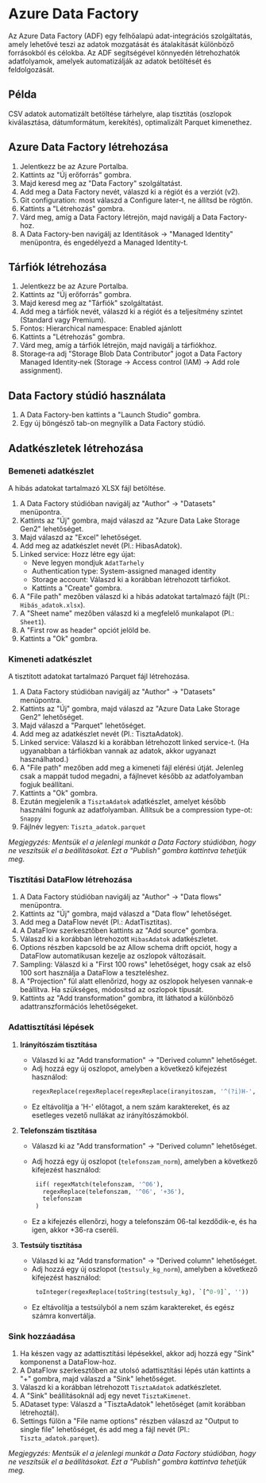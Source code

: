 # Azure Data Factory

Az Azure Data Factory (ADF) egy felhőalapú adat-integrációs szolgáltatás, amely lehetővé teszi az adatok mozgatását és átalakítását különböző forrásokból és célokba. Az ADF segítségével könnyedén létrehozhatók adatfolyamok, amelyek automatizálják az adatok betöltését és feldolgozását.

## Példa

CSV adatok automatizált betöltése tárhelyre, alap tisztítás (oszlopok kiválasztása, dátumformátum, kerekítés), optimalizált Parquet kimenethez.

## Azure Data Factory létrehozása

1. Jelentkezz be az Azure Portalba.
2. Kattints az "Új erőforrás" gombra.
3. Majd keresd meg az "Data Factory" szolgáltatást.
4. Add meg a Data Factory nevét, válaszd ki a régiót és a verziót (v2).
5. Git configuration: most válaszd a Configure later-t, ne állítsd be rögtön.
6. Kattints a "Létrehozás" gombra.
7. Várd meg, amíg a Data Factory létrejön, majd navigálj a Data Factory-hoz.
8. A Data Factory-ben navigálj az Identitások → "Managed Identity" menüpontra, és engedélyezd a Managed Identity-t.

## Tárfiók létrehozása

1. Jelentkezz be az Azure Portalba.
2. Kattints az "Új erőforrás" gombra.
3. Majd keresd meg az "Tárfiók" szolgáltatást.
4. Add meg a tárfiók nevét, válaszd ki a régiót és a teljesítmény szintet (Standard vagy Premium).
5. Fontos: Hierarchical namespace: Enabled ajánlott
6. Kattints a "Létrehozás" gombra.
7. Várd meg, amíg a tárfiók létrejön, majd navigálj a tárfiókhoz.
8. Storage‑ra adj "Storage Blob Data Contributor" jogot a Data Factory Managed Identity‑nek (Storage → Access control (IAM) → Add role assignment).

## Data Factory stúdió használata

1. A Data Factory-ben kattints a "Launch Studio" gombra.
2. Egy új böngésző tab-on megnyílik a Data Factory stúdió.

## Adatkészletek létrehozása

### Bemeneti adatkészlet

A hibás adatokat tartalmazó XLSX fájl betöltése.

1. A Data Factory stúdióban navigálj az "Author" → "Datasets" menüpontra.
2. Kattints az "Új" gombra, majd válaszd az "Azure Data Lake Storage Gen2" lehetőséget.
3. Majd válaszd az "Excel" lehetőséget.
4. Add meg az adatkészlet nevét (Pl.: HibasAdatok).
5. Linked service: Hozz létre egy újat:
   - Neve legyen mondjuk `AdatTarhely`
   - Authentication type: System-assigned managed identity
   - Storage account: Válaszd ki a korábban létrehozott tárfiókot.
   - Kattints a "Create" gombra.
6. A "File path" mezőben válaszd ki a hibás adatokat tartalmazó fájlt (Pl.: `Hibás_adatok.xlsx`).
7. A "Sheet name" mezőben válaszd ki a megfelelő munkalapot (Pl.: `Sheet1`).
8. A "First row as header" opciót jelöld be.
9. Kattints a "Ok" gombra.

### Kimeneti adatkészlet

A tisztított adatokat tartalmazó Parquet fájl létrehozása.

1. A Data Factory stúdióban navigálj az "Author" → "Datasets" menüpontra.
2. Kattints az "Új" gombra, majd válaszd az "Azure Data Lake Storage Gen2" lehetőséget.
3. Majd válaszd a "Parquet" lehetőséget.
4. Add meg az adatkészlet nevét (Pl.: TisztaAdatok).
5. Linked service: Válaszd ki a korábban létrehozott linked service-t. (Ha ugyanabban a tárfiókban vannak az adatok, akkor ugyanazt használhatod.)
6. A "File path" mezőben add meg a kimeneti fájl elérési útját. Jelenleg csak a mappát tudod megadni, a fájlnevet később az adatfolyamban fogjuk beállítani.
7. Kattints a "Ok" gombra.
8. Ezután megjelenik a `TisztaAdatok` adatkészlet, amelyet később használni fogunk az adatfolyamban. Állítsuk be a compression type-ot: `Snappy`
9. Fájlnév legyen: `Tiszta_adatok.parquet`

_Megjegyzés: Mentsük el a jelenlegi munkát a Data Factory stúdióban, hogy ne veszítsük el a beállításokat. Ezt a "Publish" gombra kattintva tehetjük meg._

### Tisztítási DataFlow létrehozása

1. A Data Factory stúdióban navigálj az "Author" → "Data flows" menüpontra.
2. Kattints az "Új" gombra, majd válaszd a "Data flow" lehetőséget.
3. Add meg a DataFlow nevét (Pl.: AdatTisztitas).
4. A DataFlow szerkesztőben kattints az "Add source" gombra.
5. Válaszd ki a korábban létrehozott `HibasAdatok` adatkészletet.
6. Options részben kapcsold be az Allow schema drift opciót, hogy a DataFlow automatikusan kezelje az oszlopok változásait.
7. Sampling: Válaszd ki a "First 100 rows" lehetőséget, hogy csak az első 100 sort használja a DataFlow a teszteléshez.
8. A "Projection" fül alatt ellenőrizd, hogy az oszlopok helyesen vannak-e beállítva. Ha szükséges, módosítsd az oszlopok típusát.
9. Kattints az "Add transformation" gombra, itt láthatod a különböző adattranszformációs lehetőségeket.

### Adattisztítási lépések

1. **Irányítószám tisztítása**

   - Válaszd ki az "Add transformation" → "Derived column" lehetőséget.
   - Adj hozzá egy új oszlopot, amelyben a következő kifejezést használod:
     ```sql
     regexReplace(regexReplace(regexReplace(iranyitoszam, '^(?i)H-', ''),'[^0-9]', ''),'^0+', '')
     ```
   - Ez eltávolítja a 'H-' előtagot, a nem szám karaktereket, és az esetleges vezető nullákat az irányítószámokból.

2. **Telefonszám tisztítása**

   - Válaszd ki az "Add transformation" → "Derived column" lehetőséget.
   - Adj hozzá egy új oszlopot (`telefonszam_norm`), amelyben a következő kifejezést használod:
   
     ```sql
      iif( regexMatch(telefonszam, '^06'),
        regexReplace(telefonszam, '^06', '+36'),
        telefonszam
      )
     ```
   - Ez a kifejezés ellenőrzi, hogy a telefonszám 06-tal kezdődik-e, és ha igen, akkor +36-ra cseréli.

3. **Testsúly tisztítása**
   - Válaszd ki az "Add transformation" → "Derived column" lehetőséget.
   - Adj hozzá egy új oszlopot (`testsuly_kg_norm`), amelyben a következő kifejezést használod:
     ```sql
      toInteger(regexReplace(toString(testsuly_kg), `[^0-9]`, ''))
     ```
   - Ez eltávolítja a testsúlyból a nem szám karaktereket, és egész számra konvertálja.


### Sink hozzáadása

1. Ha készen vagy az adattisztítási lépésekkel, akkor adj hozzá egy "Sink" komponenst a DataFlow-hoz.
2. A DataFlow szerkesztőben az utolsó adattisztítási lépés után kattints a "+" gombra, majd válaszd a "Sink" lehetőséget.
3. Válaszd ki a korábban létrehozott `TisztaAdatok` adatkészletet.
4. A "Sink" beállításoknál adj egy nevet `TisztaKimenet`.
5. ADataset type: Válaszd a "TisztaAdatok" lehetőséget (amit korábban létrehoztál).
6. Settings fülön a "File name options" részben válaszd az "Output to single file" lehetőséget, és add meg a fájl nevét (Pl.: `Tiszta_adatok.parquet`).


_Megjegyzés: Mentsük el a jelenlegi munkát a Data Factory stúdióban, hogy ne veszítsük el a beállításokat. Ezt a "Publish" gombra kattintva tehetjük meg._

